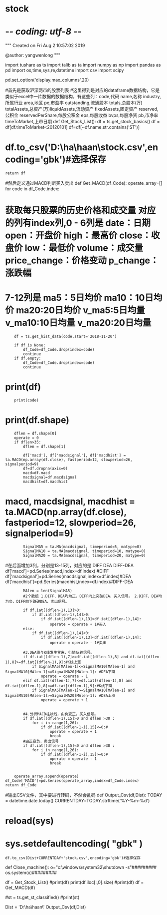 # stock
# -*- coding: utf-8 -*-
"""
Created on Fri Aug  2 10:57:02 2019

@author: yangwenlong
"""

import tushare as ts
import talib as ta
import numpy as np
import pandas as pd
import os,time,sys,re,datetime
import csv
import scipy

pd.set_option('display.max_columns',20)

#首先是获取沪深两市的股票列表
#这里得到是对应的dataframe数据结构，它是类似于excel中一片数据的数据结构，有这些列：code,代码 name,名称 industry,所属行业 area,地区 pe,市盈率 outstanding,流通股本 totals,总股本(万) totalAssets,总资产(万)liquidAssets,流动资产 fixedAssets,固定资产 reserved,公积金 reservedPerShare,每股公积金 eps,每股收益 bvps,每股净资 pb,市净率 timeToMarket,上市日期
def Get_Stock_List():
    df = ts.get_stock_basics()
    df = df[df.timeToMarket<20120101]
    df=df[~df.name.str.contains('ST')]
#    df.to_csv('D:\\ha\\haan\\stock.csv',encoding='gbk')#选择保存   
    return df

 

#然后定义通过MACD判断买入卖出
def Get_MACD(df_Code):
    operate_array=[]
    for code in df_Code.index:
# 获取每只股票的历史价格和成交量 对应的列有index列,0 - 6列是 date：日期 open：开盘价 high：最高价 close：收盘价 low：最低价 volume：成交量 price_change：价格变动 p_change：涨跌幅
# 7-12列是 ma5：5日均价 ma10：10日均价 ma20:20日均价 v_ma5:5日均量v_ma10:10日均量 v_ma20:20日均量
        
        df = ts.get_hist_data(code,start='2018-11-20')
        
        if df is None:
            df_Code=df_Code.drop(index=code)
            continue
        if df.empty:
            df_Code=df_Code.drop(index=code)
            continue
#        print(df)
        print(code)
#        print(df.shape)
        
        dflen = df.shape[0]
        operate = 0
        if dflen>35:
            dflen = df.shape[1]
            
            df['macd'], df['macdsignal'], df['macdhist'] = ta.MACD(np.array(df.close), fastperiod=12, slowperiod=26, signalperiod=9)
            df=df.dropna(axis=0)
            macd=df.macd
            macdsignal=df.macdsignal
            macdhist=df.macdhist
#            macd, macdsignal, macdhist = ta.MACD(np.array(df.close), fastperiod=12, slowperiod=26, signalperiod=9)
            
                   
            SignalMA5 = ta.MA(macdsignal, timeperiod=5, matype=0)
            SignalMA10 = ta.MA(macdsignal, timeperiod=10, matype=0)
            SignalMA20 = ta.MA(macdsignal, timeperiod=20, matype=0)
#在后面增加3列，分别是13-15列，对应的是 DIFF  DEA  DIFF-DEA       
            df['macd']=pd.Series(macd,index=df.index) #DIFF
            df['macdsignal']=pd.Series(macdsignal,index=df.index)#DEA
            df['macdhist']=pd.Series(macdhist,index=df.index)#DIFF-DEA

            MAlen = len(SignalMA5)
            #2个数组 1.DIFF、DEA均为正，DIFF向上突破DEA，买入信号。 2.DIFF、DEA均为负，DIFF向下跌破DEA，卖出信号。

            if df.iat[(dflen-1),13]>0:
                if df.iat[(dflen-1),14]>0:
                    if df.iat[(dflen-1),13]>df.iat[(dflen-1),14]:
                        operate = operate + 1#买入
            else:
                if df.iat[(dflen-1),14]<0:
                    if df.iat[(dflen-1),13]<df.iat[(dflen-1),14]:
                        operate = operate - 1#卖出
       
            #3.DEA线与K线发生背离，行情反转信号。
            if df.iat[(dflen-1),7]>=df.iat[(dflen-1),8] and df.iat[(dflen-1),8]>=df.iat[(dflen-1),9]:#K线上涨
                if SignalMA5[MAlen-1]<=SignalMA10[MAlen-1] and SignalMA10[MAlen-1]<=SignalMA20[MAlen-1]: #DEA下降
                    operate = operate - 1
            elif df.iat[(dflen-1),7]<=df.iat[(dflen-1),8] and df.iat[(dflen-1),8]<=df.iat[(dflen-1),9]:#K线下降
                if SignalMA5[MAlen-1]>=SignalMA10[MAlen-1] and SignalMA10[MAlen-1]>=SignalMA20[MAlen-1]: #DEA上涨
                    operate = operate + 1
               
       
            #4.分析MACD柱状线，由负变正，买入信号。
            if df.iat[(dflen-1),15]>0 and dflen >30 :
                for i in range(1,26):
                    if df.iat[(dflen-1-i),15]<=0:#
                        operate = operate + 1
                        break
            #由正变负，卖出信号   
            if df.iat[(dflen-1),15]<0 and dflen >30 :
                for i in range(1,26):
                    if df.iat[(dflen-1-i),15]>=0:#
                        operate = operate - 1
                        break

               
        operate_array.append(operate)        
    df_Code['MACD']=pd.Series(operate_array,index=df_Code.index)   
    return df_Code

 

#输出CSV文件，其中要进行转码，不然会乱码
def Output_Csv(df,Dist):
    TODAY = datetime.date.today()
    CURRENTDAY=TODAY.strftime('%Y-%m-%d')
#    reload(sys)
#    sys.setdefaultencoding( "gbk" )
    df.to_csv(Dist+CURRENTDAY+'stock.csv',encoding='gbk')#选择保存   

 

def Close_machine():
    o="c:\\windows\\system32\\shutdown -s"#########
    os.system(o)#########
       
df = Get_Stock_List()
#print(df)
print(df.iloc[:,0].size)
#print(df)
df = Get_MACD(df)

#st = ts.get_st_classified()
#print(st)

Dist = 'D:\\ha\\haan\\'
Output_Csv(df,Dist)
